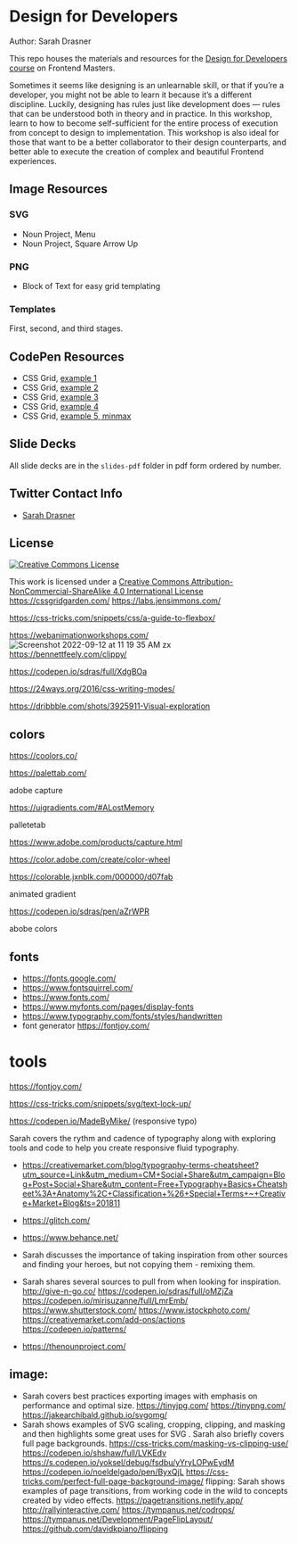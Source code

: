 # Design for Developers

Author: Sarah Drasner

This repo houses the materials and resources for the [Design for Developers course](https://frontendmasters.com/courses/design-for-developers/) on Frontend Masters. 

Sometimes it seems like designing is an unlearnable skill, or that if you’re a developer, you might not be able to learn it because it’s a different discipline. Luckily, designing has rules just like development does — rules that can be understood both in theory and in practice. In this workshop, learn to how to become self-sufficient for the entire process of execution from concept to design to implementation. This workshop is also ideal for those that want to be a better collaborator to their design counterparts, and better able to execute the creation of complex and beautiful Frontend experiences.

## Image Resources

### SVG

- Noun Project, Menu
- Noun Project, Square Arrow Up

### PNG

- Block of Text for easy grid templating

### Templates

First, second, and third stages.

## CodePen Resources

- CSS Grid, [example 1](https://codepen.io/sdras/pen/54dcd199a9f3dbf851b9a8f9c706b8f7)
- CSS Grid, [example 2](https://codepen.io/sdras/pen/927251d94ada804fea3af69537dbe212)
- CSS Grid, [example 3](https://codepen.io/sdras/pen/f79830e540a17a3690ab9a9e103b5256)
- CSS Grid, [example 4](https://codepen.io/sdras/pen/74d210572cdd934e60982fa742243ebd)
- CSS Grid, [example 5, minmax](https://codepen.io/sdras/pen/2c40c78b80eda0f03010a6182376f29e)

## Slide Decks

All slide decks are in the `slides-pdf` folder in pdf form ordered by number.

## Twitter Contact Info

- [Sarah Drasner](https://twitter.com/sarah_edo)

## License

[![Creative Commons License](https://i.creativecommons.org/l/by-nc-sa/4.0/88x31.png)](http://creativecommons.org/licenses/by-nc-sa/4.0/)

This work is licensed under a [Creative Commons Attribution-NonCommercial-ShareAlike 4.0 International License](http://creativecommons.org/licenses/by-nc-sa/4.0/)
https://cssgridgarden.com/
https://labs.jensimmons.com/


https://css-tricks.com/snippets/css/a-guide-to-flexbox/

https://webanimationworkshops.com/
![Screenshot 2022-09-12 at 11 19 35 AM](https://user-images.githubusercontent.com/69709106/189586129-95b3d8f9-9fb3-4349-bd66-8b6e2792984d.png)
zx
https://bennettfeely.com/clippy/

https://codepen.io/sdras/full/XdgBOa

https://24ways.org/2016/css-writing-modes/

https://dribbble.com/shots/3925911-Visual-exploration

## colors

https://coolors.co/

https://palettab.com/

adobe capture

https://uigradients.com/#ALostMemory

palletetab

https://www.adobe.com/products/capture.html

https://color.adobe.com/create/color-wheel

https://colorable.jxnblk.com/000000/d07fab

animated gradient

https://codepen.io/sdras/pen/aZrWPR

abobe colors
## fonts

- https://fonts.google.com/
- https://www.fontsquirrel.com/
- https://www.fonts.com/
- https://www.myfonts.com/pages/display-fonts
- https://www.typography.com/fonts/styles/handwritten
- font generator https://fontjoy.com/

# tools 
https://fontjoy.com/

https://css-tricks.com/snippets/svg/text-lock-up/

https://codepen.io/MadeByMike/ (responsive typo)

Sarah covers the rythm and cadence of typography along with exploring tools and code to help you create responsive fluid typography.
- https://creativemarket.com/blog/typography-terms-cheatsheet?utm_source=Link&utm_medium=CM+Social+Share&utm_campaign=Blog+Post+Social+Share&utm_content=Free+Typography+Basics+Cheatsheet%3A+Anatomy%2C+Classification+%26+Special+Terms+~+Creative+Market+Blog&ts=201811

- https://glitch.com/
- https://www.behance.net/
- Sarah discusses the importance of taking inspiration from other sources and finding your heroes, but not copying them - remixing them.
- Sarah shares several sources to pull from when looking for inspiration.
http://give-n-go.co/ https://codepen.io/sdras/full/oMZjZa https://codepen.io/mirisuzanne/full/LmrEmb/ https://www.shutterstock.com/ https://www.istockphoto.com/ https://creativemarket.com/add-ons/actions https://codepen.io/patterns/
- https://thenounproject.com/

## image:
- Sarah covers best practices exporting images with emphasis on performance and optimal size.
https://tinyjpg.com/ https://tinypng.com/ https://jakearchibald.github.io/svgomg/
- Sarah shows examples of SVG scaling, cropping, clipping, and masking and then highlights some great uses for SVG . Sarah also briefly covers full page backgrounds.
https://css-tricks.com/masking-vs-clipping-use/ https://codepen.io/shshaw/full/LVKEdv https://s.codepen.io/yoksel/debug/fsdbu/yYryLOPwEydM https://codepen.io/noeldelgado/pen/ByxQjL https://css-tricks.com/perfect-full-page-background-image/
flipping:
Sarah shows examples of page transitions, from working code in the wild to concepts created by video effects.
https://pagetransitions.netlify.app/ http://rallyinteractive.com/ https://tympanus.net/codrops/ https://tympanus.net/Development/PageFlipLayout/ https://github.com/davidkpiano/flipping
